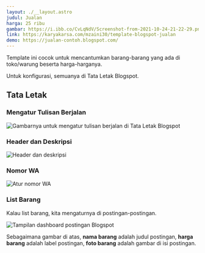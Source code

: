 ```yaml
---
layout: ./__layout.astro
judul: Jualan
harga: 25 ribu
gambar: https://i.ibb.co/CvLqNdV/Screenshot-from-2021-10-24-21-22-29.png
link: https://karyakarsa.com/mzaini30/template-blogspot-jualan
demo: https://jualan-contoh.blogspot.com/
---
```


Template ini cocok untuk mencantumkan barang-barang yang ada di toko/warung beserta harga-harganya.

Untuk konfigurasi, semuanya di Tata Letak Blogspot.

## Tata Letak

### Mengatur Tulisan Berjalan

![Gambarnya untuk mengatur tulisan berjalan di Tata Letak Blogspot](https://i.ibb.co/26rDmWc/Screenshot-from-2021-10-24-22-37-12.png)

### Header dan Deskripsi

![Header dan deskripsi](https://i.ibb.co/85FC36M/Screenshot-from-2021-10-24-22-41-17.png)

### Nomor WA

![Atur nomor WA](https://i.ibb.co/5KTBVDM/Screenshot-from-2021-10-24-22-44-03.png)

### List Barang

Kalau list barang, kita mengaturnya di postingan-postingan.

![Tampilan dashboard postingan Blogspot](https://i.ibb.co/pbrrDLG/Screenshot-from-2021-10-24-22-47-49.png)

Sebagaimana gambar di atas, **nama barang** adalah judul postingan, **harga barang** adalah label postingan, **foto barang** adalah gambar di isi postingan.